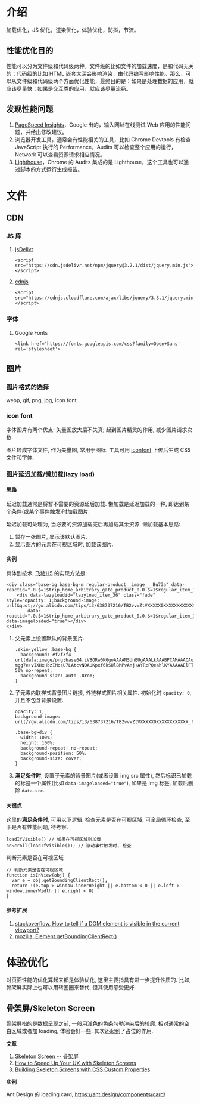 介绍
====

加载优化，JS 优化，渲染优化，体验优化，防抖，节流。

性能优化目的
------------

性能可以分为文件级和代码级两种。文件级的比如文件的加载速度，是和代码无关的；代码级的比如
HTML
嵌套太深会影响渲染，由代码编写影响性能。那么，可以从文件级和代码级两个方面优化性能，最终目的是：如果是处理数据的应用，就应该尽量快；如果是交互类的应用，就应该尽量流畅。

发现性能问题
------------

1.  [PageSpeed
    Insights](https://developers.google.cn/speed/pagespeed/insights/)，Google
    出的，输入网址在线测试 Web 应用的性能问题，并给出修改建议。
2.  浏览器开发工具，通常会有性能相关的工具，比如 Chrome Devtools 有检查
    JavaScript 执行的 Performance，Audits
    可以检查整个应用的运行，Network 可以查看资源请求相应情况。
3.  [Lighthouse](https://github.com/GoogleChrome/lighthouse)，Chrome 的
    Audits 集成的是
    Lighthouse，这个工具也可以通过脚本的方式运行生成报告。

文件
====

CDN
---

### JS 库

1.  [jsDelivr](https://www.jsdelivr.com/)

    ``` {.html}
    <script src="https://cdn.jsdelivr.net/npm/jquery@3.2.1/dist/jquery.min.js"></script>
    ```

2.  [cdnjs](https://cdnjs.com/)

    ``` {.html}
    <script src="https://cdnjs.cloudflare.com/ajax/libs/jquery/3.3.1/jquery.min.js"></script>
    ```

### 字体

1.  Google Fonts

    ``` {.html}
    <link href='https://fonts.googleapis.com/css?family=Open+Sans' rel='stylesheet'>
    ```

图片
----

### 图片格式的选择

webp, gif, png, jpg, icon font

### icon font

字体图片有两个优点: 矢量图放大后不失真; 起到图片精灵的作用,
减少图片请求次数.

图片转成字体文件, 作为矢量图, 常用于图标. 工具可用
[iconfont](http://www.iconfont.cn/) 上传后生成 CSS 文件和字体.

### 图片延迟加载/懒加载(lazy load)

#### 思路

延迟加载通常是将暂不需要的资源延后加载. 懒加载是延迟加载的一种,
即达到某个条件(或某个事件触发)时加载图片.

延迟加载可处理为, 当必要的资源加载完后再加载其余资源. 懒加载基本思路:

1.  暂存一张图片, 显示该默认图片.
2.  显示图片的元素在可视区域时, 加载该图片.

#### 实例

具体到技术,
[飞猪H5](https://h5.m.taobao.com/trip/home/index.html?_projVer=0.1.125)
的实现方法是:

``` {.html}
<div class="base-bg base-bg-m regular-product__image___Bu73a" data-reactid=".0.$=1$trip_home_arbitrary_gate_product_0.0.$=1$regular_item_1.0.$=10">
    <div data-lazyloadid="lazyload_item_36" class="fade" style="opacity: 1;background-image: url(&quot;//gw.alicdn.com/tips/i3/638737216/TB2vvwZtVXXXXX0XXXXXXXXXXXX_!!638737216.jpg_400x400q75.jpg_.webp&quot;);"
        data-reactid=".0.$=1$trip_home_arbitrary_gate_product_0.0.$=1$regular_item_1.0.$=10.$=11" data-imageloaded="true"></div>
</div>
```

1.  父元素上设置默认的背景图片.

    ``` {.css}
    .skin-yellow .base-bg {
      background: #f2f3f4 url(data:image/png;base64,iVBORw0KGgoAAAANSUhEUgAAALkAAABPCAMAAACAuJRqAAAAq1BMV…mgg7e+vIXHxHbzIMosU7LAtcvNOAUKpxf6kSUl8MPvAnj+AYRcPQeahlKYAAAAAElFTkSuQmCC) 50% no-repeat;
      background-size: auto .8rem;
    }
    ```

2.  子元素内联样式背景图片链接, 外链样式图片相关属性. 初始化时
    `opacity: 0`, 并且不包含背景设置.

    ``` {.css}
    opacity: 1;
    background-image: url(//gw.alicdn.com/tips/i3/638737216/TB2vvwZtVXXXXX0XXXXXXXXXXXX_!!638737216.jpg_400x400q75.jpg_.webp);
    ```

    ``` {.css}
    .base-bg>div {
      width: 100%;
      height: 100%;
      background-repeat: no-repeat;
      background-position: 50%;
      background-size: cover;
    }
    ```

3.  **满足条件时**, 设置子元素的背景图片(或者设置 img src 属性),
    然后标识已加载的标签一个属性(比如 `data-imageloaded="true"`), 如果是
    img 标签, 加载后删除 `data-src`.

#### 关键点

这里的**满足条件时**, 可用以下逻辑. 检查元素是否在可视区域,
可全局循环检查, 至于是否有性能问题, 待考察.

``` {.javascript}
loadIfVisible() // 如果在可视区域则加载
onScroll(loadIfVisible()); // 滚动事件触发时, 检查
```

判断元素是否在可视区域

``` {.javascript}
// 判断元素是否在可视区域
function isInView(obj) {
  var e = obj.getBoundingClientRect();
  return !(e.top > window.innerHeight || e.bottom < 0 || e.left > window.innerWidth || e.right < 0)
}
```

#### 参考扩展

1.  [stackoverflow, How to tell if a DOM element is visible in the
    current
    viewport?](https://stackoverflow.com/questions/123999/how-to-tell-if-a-dom-element-is-visible-in-the-current-viewport#7557433)
2.  [mozilla,
    Element.getBoundingClientRect()](https://developer.mozilla.org/zh-CN/docs/Web/API/Element/getBoundingClientRect)

体验优化
========

对页面性能的优化算起来都是体验优化, 这里主要指具有进一步提升性质的.
比如, 骨架屏实际上也可以用转圈圈来替代, 但其使用感受更好.

骨架屏/Skeleton Screen
----------------------

骨架屏指的是数据呈现之前, 一般用浅色的色条勾勒渲染后的轮廓.
相对通常的空白区域或者加 loading, 体验会好一些. 其次还起到了占位的作用.

**文章**

1.  [Skeleton Screen --
    骨架屏](http://www.bestvist.com/2018/01/19/skeleton-screen/)
2.  [How to Speed Up Your UX with Skeleton
    Screens](https://www.sitepoint.com/how-to-speed-up-your-ux-with-skeleton-screens/)
3.  [Building Skeleton Screens with CSS Custom
    Properties](https://css-tricks.com/building-skeleton-screens-css-custom-properties/)

**实例**

Ant Design 的 loading card, <https://ant.design/components/card/>
